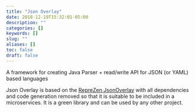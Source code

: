 ```yaml
---
title: "Json Overlay"
date: 2018-12-19T15:32:01-05:00
description: ""
categories: []
keywords: []
slug: ""
aliases: []
toc: false
draft: false
---
```


A framework for creating Java Parser + read/write API for JSON (or YAML) based languages

Json Overlay is based on the [RepreZen JsonOverlay][] with all dependencies and code generation removed so that it is suitable to be included in a microservices. It is a green library and can be used by any other project. 


[RepreZen JsonOverlay]: https://github.com/RepreZen/JsonOverlay

